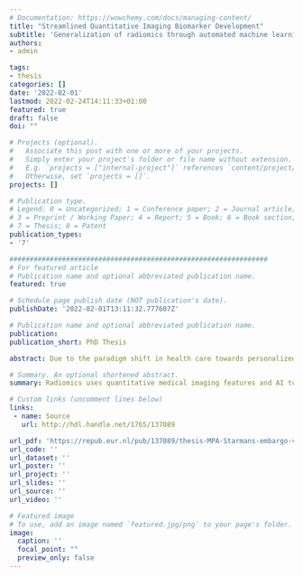 ```yaml
---
# Documentation: https://wowchemy.com/docs/managing-content/
title: "Streamlined Quantitative Imaging Biomarker Development"
subtitle: 'Generalization of radiomics through automated machine learning'
authors:
- admin

tags:
- thesis
categories: []
date: '2022-02-01'
lastmod: 2022-02-24T14:11:33+01:00
featured: true
draft: false
doi: ""

# Projects (optional).
#   Associate this post with one or more of your projects.
#   Simply enter your project's folder or file name without extension.
#   E.g. `projects = ["internal-project"]` references `content/project/deep-learning/index.md`.
#   Otherwise, set `projects = []`.
projects: []

# Publication type.
# Legend: 0 = Uncategorized; 1 = Conference paper; 2 = Journal article;
# 3 = Preprint / Working Paper; 4 = Report; 5 = Book; 6 = Book section;
# 7 = Thesis; 8 = Patent
publication_types:
- '7'

################################################################
# For featured article
# Publication name and optional abbreviated publication name.
featured: true

# Schedule page publish date (NOT publication's date).
publishDate: '2022-02-01T13:11:32.777607Z'

# Publication name and optional abbreviated publication name.
publication:
publication_short: PhD Thesis

abstract: Due to the paradigm shift in health care towards personalized medicine, there is an increased demand for biomarkers. Radiomics leverages quantitative medical imaging features and machine learning to create biomarkers based on medical imaging. While many radiomics methods have been described in the literature, these are generally designed for a single application. The overall aim of this thesis is to streamline radiomics research, facilitate its reproducibility, and simplify its application. In this thesis, we exploit recent advances in automated machine learning to develop an adaptive radiomics framework and demonstrate its use to develop radiomics biomarkers in eight different, independent clinical applications.

# Summary. An optional shortened abstract.
summary: Radiomics uses quantitative medical imaging features and AI to create predictive models which can be used as biomarkers. In this thesis, we have developped an adaptive radiomics framework to automatically optimize the radiomics workflow per application and demonstrate its use to create biomarkers in eight different clinical applications.

# Custom links (uncomment lines below)
links:
 - name: Source
   url: http://hdl.handle.net/1765/137089

url_pdf: 'https://repub.eur.nl/pub/137089/thesis-MPA-Starmans-embargo-version-61c5831509bd6.pdf'
url_code: ''
url_dataset: ''
url_poster: ''
url_project: ''
url_slides: ''
url_source: ''
url_video: ''

# Featured image
# To use, add an image named `featured.jpg/png` to your page's folder.
image:
  caption: ''
  focal_point: ""
  preview_only: false
---
```

